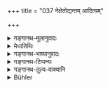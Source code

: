 +++
title = "037 नेक्षेतोद्यन्तम् आदित्यम्"

+++

<details><summary>गङ्गानथ-मूलानुवादः</summary>

He shall not look at the Sun when rising, nor when setting, nor when it is eclipsed, nor when it is in water, nor when it has reached the middle of the sky.—(37)
</details>

<details><summary>मेधातिथिः</summary>

**उपसृष्टो** ग्रहोपरक्तः । उदके प्रतिबिम्बितो **वारिस्थः** । नभः अन्तरिक्षं तस्य मध्यगतं पश्येन् न मध्याह्नकाले ॥ ४.३७ ॥
</details>

<details><summary>गङ्गानथ-भाष्यानुवादः</summary>

‘*Eclipsed*’—Hidden by eclipse.’

‘*In water*’—Reflected in water.

‘*When it has reached the middle* *of* *the sky*’—*i.e*., at midday—one shall not look at the Sun.—(37).
</details>

<details><summary>गङ्गानथ-टिप्पन्यः</summary>

This verse is quoted in *Aparārka* (p. 180);—in *Mitākṣarā* (on 1.135),
in the sense that looking at the Sun is forbidden only at stated times,
not always, as seems to be implied by Yājñavalkya’s words;—in
*Vīramitrodaya* (Saṃskāra, p. 494), which explains ‘*uparaktam*’ (*v.
l*. ‘*upasṛṣṭam*’) as ‘eclipsed’;—again on p. 578, as mentioning things
that should not be looked at;—in *Smṛtitattva* (p. 162), which adds that
the prohibition of looking at the eclipsed sun is not applicable to that
seeing of the eclipse which has been clearly enjoined as conducive to
great merit;—in *Vidhānapārijāta* (II, p. 476);—in *Puruṣārthacintāmaṇi*
(p. 346);—in *Hemādri* (Kāla, p. 388) as prohibiting the house-holder
seeing the eclipsed sun;—in *Saṃskāramayūkha* (p. 71);—in
*Smṛticandrikā* (p. 124), which explains ‘*upasṛṣṭam*’ as ‘eclipsed’;—in
*Saṃskāraratnamālā* (p. 292);—in *Smṛtisāroddhāra* (p. 320);—in
*Varṣakriyākaumudī* (p. 94), which says that ‘*īkṣaṇa*’ cannot be taken
as standing for mere *knowing* (as some people have held), and that it
does not prohibit the first *seeing* of the eclipse, which is necessary
to entitle the man to bathe; what is forbidden is only the unnecessary
*repeated* seeing of the eclipse;—and in *Śuddhikaumudī* (p. 218).
</details>

<details><summary>गङ्गानथ-तुल्य-वाक्यानि</summary>

*Āpastamba Dharmasūtra* (1.31.18).—‘One should avoid looking at the sun
rising and setting.’

*Viṣṇu* (7.17, 18).—‘He shall not look at the sun rising,—nor when
setting.’

*Yājñavalkya* (1.137).—‘He shall not look at the sun, nor at a naked
woman....’

*Pāraskara* (2.7.6 ).—‘ He shall not do the following—looking at a
water-reservoir, tree-climbing, fruit-gathering, entering a man-hole,
public bathing, traversing dangerous situations, looking at the sun, and
begging.’

*Baudhāyana* (2.3.31).—‘He shall not look at the sun at the time of
rising or of setting.’

*Hārīta* (Aparārka, p. 180).—‘He shall not look at the naked man or the
naked woman; nor the rising or setting sun and moon.’

*Mahābhārata* (13.104, 17-18).—\[Same as Manu.\]
</details>

<details><summary>Bühler</summary>

037	Let him never look at the sun, when he sets or rises, is eclipsed or reflected in water, or stands in the middle of the sky.
</details>
